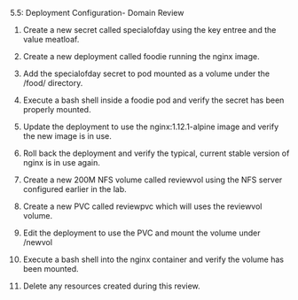 5.5: Deployment Configuration- Domain Review

1. Create a new secret called specialofday using the key entree and the value meatloaf.


2. Create a new deployment called foodie running the nginx image.


3. Add the specialofday secret to pod mounted as a volume under the /food/ directory.


4. Execute a bash shell inside a foodie pod and verify the secret has been properly mounted.


5. Update the deployment to use the nginx:1.12.1-alpine image and verify the new image is in use.


6. Roll back the deployment and verify the typical, current stable version of nginx is in use again.


7. Create a new 200M NFS volume called reviewvol using the NFS server configured earlier in the lab.


8. Create a new PVC called reviewpvc which will uses the reviewvol volume.


9.  Edit the deployment to use the PVC and mount the volume under /newvol


10. Execute a bash shell into the nginx container and verify the volume has been mounted.


11. Delete any resources created during this review.